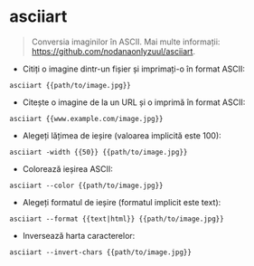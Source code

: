 # asciiart

> Conversia imaginilor în ASCII.
> Mai multe informații: <https://github.com/nodanaonlyzuul/asciiart>.

- Citiți o imagine dintr-un fișier și imprimați-o în format ASCII:

`asciiart {{path/to/image.jpg}}`

- Citește o imagine de la un URL și o imprimă în format ASCII:

`asciiart {{www.example.com/image.jpg}}`

- Alegeți lățimea de ieșire (valoarea implicită este 100):

`asciiart -width {{50}} {{path/to/image.jpg}}`

- Colorează ieșirea ASCII:

`asciiart --color {{path/to/image.jpg}}`

- Alegeți formatul de ieșire (formatul implicit este text):

`asciiart --format {{text|html}} {{path/to/image.jpg}}`

- Inversează harta caracterelor:

`asciiart --invert-chars {{path/to/image.jpg}}`
